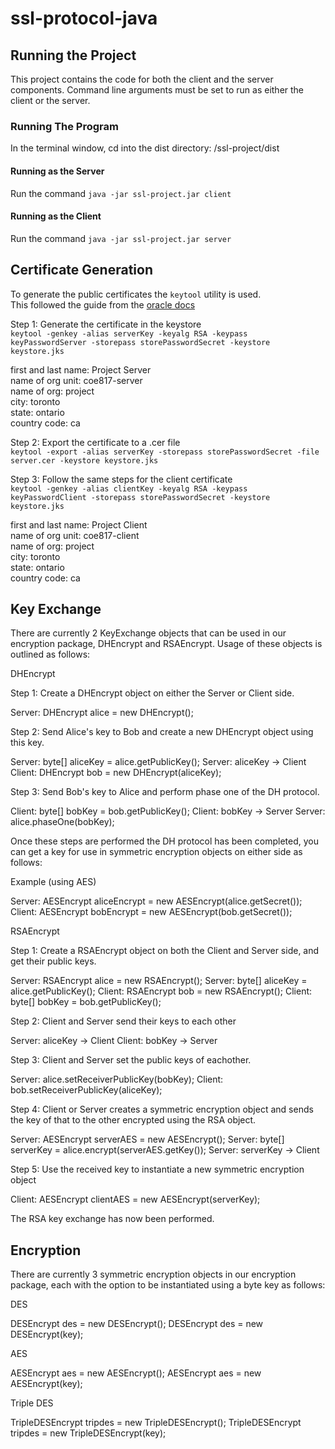 # ssl-protocol-java
## Running the Project
This project contains the code for both the client and the server components. Command line arguments must be set to run as either the client or the server.  
### Running The Program
In the terminal window, cd into the dist directory: /ssl-project/dist
#### Running as the Server
Run the command `java -jar ssl-project.jar client`
#### Running as the Client
Run the command `java -jar ssl-project.jar server`  

## Certificate Generation
To generate the public certificates the `keytool` utility is used.  
This followed the guide from the [oracle docs](https://docs.oracle.com/cd/E19830-01/819-4712/ablqw/index.html)  

Step 1: Generate the certificate in the keystore  
`keytool -genkey -alias serverKey -keyalg RSA -keypass keyPasswordServer -storepass storePasswordSecret -keystore keystore.jks`

first and last name: Project Server  
name of org unit: coe817-server  
name of org: project  
city: toronto  
state: ontario  
country code: ca  

Step 2: Export the certificate to a .cer file  
`keytool -export -alias serverKey -storepass storePasswordSecret -file server.cer -keystore keystore.jks`  

Step 3: Follow the same steps for the client certificate  
`keytool -genkey -alias clientKey -keyalg RSA -keypass keyPasswordClient -storepass storePasswordSecret -keystore keystore.jks`  

first and last name: Project Client  
name of org unit: coe817-client  
name of org: project  
city: toronto  
state: ontario  
country code: ca  

## Key Exchange
There are currently 2 KeyExchange objects that can be used in our encryption package, DHEncrypt and RSAEncrypt. Usage of these objects is outlined as follows:

DHEncrypt

Step 1: Create a DHEncrypt object on either the Server or Client side.

Server: DHEncrypt alice = new DHEncrypt();

Step 2: Send Alice's key to Bob and create a new DHEncrypt object using this key.

Server: byte[] aliceKey = alice.getPublicKey();
Server: aliceKey -> Client
Client: DHEncrypt bob = new DHEncrypt(aliceKey);

Step 3: Send Bob's key to Alice and perform phase one of the DH protocol.

Client: byte[] bobKey = bob.getPublicKey();
Client: bobKey -> Server
Server: alice.phaseOne(bobKey);

Once these steps are performed the DH protocol has been completed, you can get a key for use in symmetric encryption objects on either side as follows:

Example (using AES)

Server: AESEncrypt aliceEncrypt = new AESEncrypt(alice.getSecret());
Client: AESEncrypt bobEncrypt = new AESEncrypt(bob.getSecret());

RSAEncrypt

Step 1: Create a RSAEncrypt object on both the Client and Server side, and get their public keys.

Server: RSAEncrypt alice = new RSAEncrypt();
Server: byte[] aliceKey = alice.getPublicKey();
Client: RSAEncrypt bob = new RSAEncrypt();
Client: byte[] bobKey = bob.getPublicKey();

Step 2: Client and Server send their keys to each other

Server: aliceKey -> Client
Client: bobKey -> Server

Step 3: Client and Server set the public keys of eachother.

Server: alice.setReceiverPublicKey(bobKey);
Client: bob.setReceiverPublicKey(aliceKey);

Step 4: Client or Server creates a symmetric encryption object and sends the key of that to the other encrypted using the RSA object.

Server: AESEncrypt serverAES = new AESEncrypt();
Server: byte[] serverKey = alice.encrypt(serverAES.getKey());
Server: serverKey -> Client

Step 5: Use the received key to instantiate a new symmetric encryption object

Client: AESEncrypt clientAES = new AESEncrypt(serverKey);

The RSA key exchange has now been performed.

## Encryption
There are currently 3 symmetric encryption objects in our encryption package, each with the option to be instantiated using a byte key as follows:

DES

DESEncrypt des = new DESEncrypt();
DESEncrypt des = new DESEncrypt(key);

AES

AESEncrypt aes = new AESEncrypt();
AESEncrypt aes = new AESEncrypt(key);

Triple DES

TripleDESEncrypt tripdes = new TripleDESEncrypt();
TripleDESEncrypt tripdes = new TripleDESEncrypt(key);